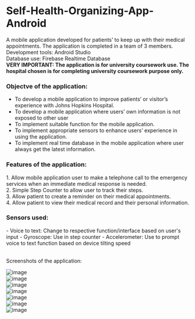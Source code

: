 # Self-Health-Organizing-App-Android
A mobile application developed for patients’ to keep up with their medical appointments.
The application is completed in a team of 3 members.
</br>Development tools: Android Studio
</br>Database use: Firebase Realtime Database
</br><b>VERY IMPORTANT: The application is for university coursework use. 
The hospital chosen is for completing university coursework purpose only.</b>
</br><h3>Objectve of the application: </h3>
- To develop a mobile application to improve patients’ or visitor’s experience with Johns Hopkins Hospital.
- To develop a mobile application where users’ own information is not exposed to other user
- To implement suitable function for the mobile application.
- To implement appropriate sensors to enhance users’ experience in using the application.
- To implement real time database in the mobile application where user always get the latest information.

<h3>Features of the application:</h3>
1. Allow mobile application user to make a telephone call to the emergency services when an immediate medical response is needed.
</br>2. Simple Step Counter to allow user to track their steps.
</br>3. Allow patient to create a reminder on their medical appointments.
</br>4. Allow patient to view their medical record and their personal information.
</br><h3>Sensors used:</h3>
- Voice to text: Change to respective function/interface based on user's input 
- Gyroscope: Use in step counter
- Accelerometer: Use to prompt voice to text function based on device tilting speed

</br>Screenshots of the application:

![image](https://user-images.githubusercontent.com/44870863/67847880-94881080-fb3e-11e9-877e-21c29e3c4551.png)
</br>![image](https://user-images.githubusercontent.com/44870863/67847887-97830100-fb3e-11e9-92d9-a75d68174110.png)
</br>![image](https://user-images.githubusercontent.com/44870863/67847890-994cc480-fb3e-11e9-9805-526376b11d90.png)
</br>![image](https://user-images.githubusercontent.com/44870863/67847891-9b168800-fb3e-11e9-93be-7364f8b20c2a.png)
</br>![image](https://user-images.githubusercontent.com/44870863/67847903-9eaa0f00-fb3e-11e9-9ec8-e09b674a5bfb.png)
</br>![image](https://user-images.githubusercontent.com/44870863/67847913-a1a4ff80-fb3e-11e9-8931-14474c1f5c28.png)
</br>![image](https://user-images.githubusercontent.com/44870863/67847917-a49ff000-fb3e-11e9-8729-7633d7f5fd59.png)
